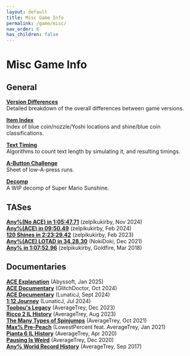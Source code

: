 ```yaml
---
layout: default
title: Misc Game Info
permalink: /game/misc/
nav_order: 6
has_children: false
---
```


# Misc Game Info

## General

**[Version Differences](https://smscommunity.notion.site/Version-Differences-a2da9d8b0b33445a9f361d633f38e969)**  
Detailed breakdown of the overall differences between game versions.

**[Item Index](https://docs.google.com/spreadsheets/d/1lci2OALBqboBs_JT7IaXJfBXa-LbVpMcDZTDKALm160/edit?usp=sharing)**  
Index of blue coin/nozzle/Yoshi locations and shine/blue coin classifications.

**[Text Timing](https://github.com/smscommunity/text-analysis)**  
Algorithms to count text length by simulating it, and resulting timings.

**[A-Button Challenge](https://docs.google.com/spreadsheets/d/1j5OVfqqp97LhKHJja96h2SX5ZoFjaHiE7nvXgAYauMI)**  
Sheet of low-A-press runs.  

**[Decomp](https://github.com/doldecomp/sms)**  
A WIP decomp of Super Mario Sunshine.  

## TASes  
**[Any%(No ACE) in 1:05:47.71](https://youtu.be/igm67ZABQgE)** (zelpikukirby, Nov 2024)  
**[Any%(ACE) in 09:50.49](https://youtu.be/2_DeEV7WOp8)** (zelpikukirby, Feb 2024)  
**[120 Shines in 2:23:29.42](https://youtu.be/CLhC_M_IDUo)** (zelpikukirby, Feb 2023)  
**[Any%(ACE) LOTAD in 34.28.30](https://youtu.be/I7E4huWppvc?si=9CHhzjqLt8RNxQoI)** (NokiDoki, Dec 2021)  
**[Any% in 1:07:52.96](https://www.youtube.com/watch?v=5VLKqijYrbA)** (zelpikukirby, Goldfire, Mar 2018)  

## Documentaries  
**[ACE Explanation](https://youtu.be/TJXQD8ZRtU0)** (Abyssoft, Jan 2025)  
**[ACE Documentary](https://youtu.be/ua2YMo0yUjM)** (GlitchDoctor, Oct 2024)  
**[ACE Documentary](https://youtu.be/v0nYrZw0ID8)** (LunaticJ, Sept 2024)  
**[1:12 Journey](https://youtu.be/nHZIjx7OlUM)** (LunaticJ, Jul 2024)  
**[Toobou's Legacy](https://youtu.be/V44Asd8l-b8)** (AverageTrey, Dec 2023)  
**[Ricco 2 IL History](https://youtu.be/XDdd-yF-XBI)** (AverageTrey, Aug 2023)  
**[The Many Types of Spinjumps](https://youtu.be/zlG8El1UUVc)** (AverageTrey, Oct 2021)  
**[Max% Pre-Peach](https://youtu.be/IEOTh5Plf3w)** (LowestPercent feat. AverageTrey, Jan 2021)  
**[Pianta 6 IL History](https://youtu.be/lcS_OFIEQQo)** (AverageTrey, Apr 2020)  
**[Pausing Is Weird](https://youtu.be/5BC_eRUNayA)** (AverageTrey, Dec 2020)  
**[Any% World Record History](https://youtu.be/oudZMniib08)** (AverageTrey, Sep 2017)  

